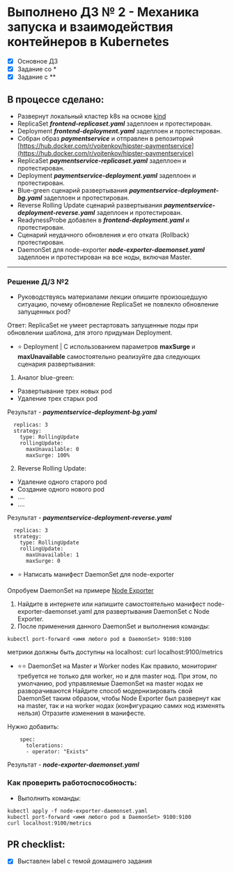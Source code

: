 # Выполнено ДЗ № 2 - Механика запуска и взаимодействия контейнеров в Kubernetes

 - [x] Основное ДЗ
 - [x] Задание со *
 - [x] Задание с **

## В процессе сделано:
- Развернут локальный кластер k8s на основе [kind](https://kind.sigs.k8s.io/docs/user/quick-start/) 
- ReplicaSet ***frontend-replicaset.yaml*** задеплоен и протестирован.
- Deployment ***frontend-deployment.yaml*** задеплоен и протестирован.
- Собран образ ***paymentservice*** и отправлен в репозиторий [https://hub.docker.com/r/voitenkov/hipster-paymentservice](https://hub.docker.com/r/voitenkov/hipster-paymentservice)
- ReplicaSet ***paymentservice-replicaset.yaml*** задеплоен и протестирован.
- Deployment ***paymentservice-deployment.yaml*** задеплоен и протестирован.
- Blue-green сценарий развертывания ***paymentservice-deployment-bg.yaml*** задеплоен и протестирован.
- Reverse Rolling Update сценарий развертывания ***paymentservice-deployment-reverse.yaml*** задеплоен и протестирован.
- ReadynessProbe добавлен в ***frontend-deployment.yaml*** и протестирован.
- Сценарий неудачного обновления и его отката (Rollback) протестирован.
- DaemonSet для node-exporter ***node-exporter-daemonset.yaml*** задеплоен и протестирован на все ноды, включая Master.
---
### Решение Д/З №2

- Руководствуясь материалами лекции опишите произошедшую ситуацию, почему обновление ReplicaSet не повлекло обновление запущенных pod?

Ответ: 
ReplicaSet не умеет рестартовать запущенные поды при обновлении шаблона, для этого придуман Deployment.

- ⭐ Deployment | С использованием параметров **maxSurge** и **maxUnavailable** самостоятельно реализуйте два следующих сценария развертывания:
1. Аналог blue-green:
 - Развертывание трех новых pod
 - Удаление трех старых pod

Результат - ***paymentservice-deployment-bg.yaml***
```shell
  replicas: 3
  strategy:
    type: RollingUpdate
    rollingUpdate:
      maxUnavailable: 0
      maxSurge: 100% 
```

2. Reverse Rolling Update:
  - Удаление одного старого pod
  - Создание одного нового pod 
  - ....
  - ....

Результат - ***paymentservice-deployment-reverse.yaml***
```shell
  replicas: 3
  strategy:
    type: RollingUpdate
    rollingUpdate:
      maxUnavailable: 1
      maxSurge: 0 
```

- ⭐ Написать манифест DaemonSet для node-exporter

Опробуем DaemonSet на примере [Node Exporter](https://github.com/prometheus/node_exporter)
1. Найдите в интернете или напишите самостоятельно манифест node-exporter-daemonset.yaml для развертывания DaemonSet с Node Exporter.
2. После применения данного DaemonSet и выполнения команды:
 ```shell
 kubectl port-forward <имя любого pod в DaemonSet> 9100:9100
 ```
метрики должны быть доступны на localhost: curl localhost:9100/metrics

- ⭐⭐ DaemonSet на Master и Worker nodes
Как правило, мониторинг требуется не только для worker, но и для master нод. При этом, по умолчанию, pod управляемые DaemonSet на master нодах не разворачиваются 
Найдите способ модернизировать свой DaemonSet таким образом, чтобы Node Exporter был развернут как на master, так и на worker нодах (конфигурацию самих нод изменять нельзя) 
Отразите изменения в манифесте.

Нужно добавить: 
```shell
    spec:
      tolerations:
      - operator: "Exists"
```
Результат - ***node-exporter-daemonset.yaml***

### Как проверить работоспособность:

 - Выполнить команды:
  ```shell
  kubectl apply -f node-exporter-daemonset.yaml 
  kubectl port-forward <имя любого pod в DaemonSet> 9100:9100
  curl localhost:9100/metrics
  ```
## PR checklist:
 - [x] Выставлен label с темой домашнего задания

